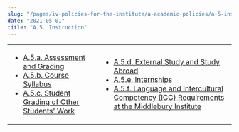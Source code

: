```yaml
---
slug: "/pages/iv-policies-for-the-institute/a-academic-policies/a-5-instruction"
date: "2021-05-01"
title: "A.5. Instruction"
---
```


<table border="0">

<tbody>

<tr>

<td>

- [A.5.a. Assessment and Grading](/pages/iv-policies-for-the-institute/a-academic-policies/a-5-instruction/a-5-a-assessment-and-grading)
- [A.5.b. Course Syllabus](/pages/iv-policies-for-the-institute/a-academic-policies/a-5-instruction/a-5-b-course-syllabus)
- [A.5.c. Student Grading of Other Students' Work](/pages/iv-policies-for-the-institute/a-academic-policies/a-5-instruction/a-5-c-student-grading-of-other-students-work)

</td>

<td>

- [A.5.d. External Study and Study Abroad](/pages/iv-policies-for-the-institute/a-academic-policies/a-5-instruction/a-5-d-external-study-and-study-abroad)
- [A.5.e. Internships](/pages/iv-policies-for-the-institute/a-academic-policies/a-5-instruction/a-5-e-internships)
- [A.5.f. Language and Intercultural Competency (ICC) Requirements at the Middlebury Institute](/pages/iv-policies-for-the-institute/a-academic-policies/a-5-instruction/a-5-f-language-and-intercultural-competency-icc-requirements-at-the-middlebury-institute)

</td>

</tr>

</tbody>

</table>
